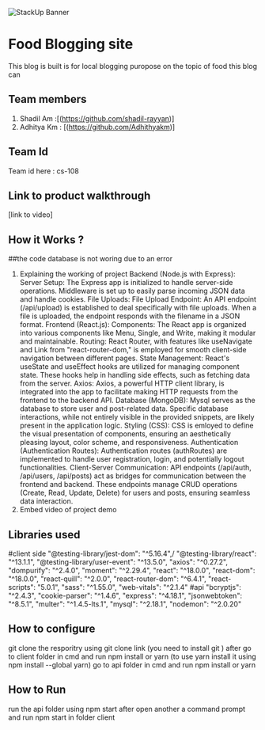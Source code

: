 ![StackUp Banner]([https://tinkerhub.frappe.cloud/files/stackup%20banner.jpeg])
# Food Blogging site
This blog is built is for local blogging puropose on the topic of food this blog can 
## Team members
1. Shadil Am :[(https://github.com/shadil-rayyan)]
2. Adhitya Km : [(https://github.com/Adhithyakm)]
## Team Id
Team id here : cs-108
## Link to product walkthrough
[link to video]
## How it Works ?
##the code database is not woring due to an error
1. Explaining the working of project
Backend (Node.js with Express):
Server Setup:
The Express app is initialized to handle server-side operations.
Middleware is set up to easily parse incoming JSON data and handle cookies.
File Uploads:
File Upload Endpoint:
An API endpoint (/api/upload) is established to deal specifically with file uploads.
When a file is uploaded, the endpoint responds with the filename in a JSON format.
Frontend (React.js):
Components:
The React app is organized into various components like Menu, Single, and Write, making it modular and maintainable.
Routing:
React Router, with features like useNavigate and Link from "react-router-dom," is employed for smooth client-side navigation between different pages.
State Management:
React's useState and useEffect hooks are utilized for managing component state.
These hooks help in handling side effects, such as fetching data from the server.
Axios:
Axios, a powerful HTTP client library, is integrated into the app to facilitate making HTTP requests from the frontend to the backend API.
Database (MongoDB):
Mysql serves as the database to store user and post-related data.
Specific database interactions, while not entirely visible in the provided snippets, are likely present in the application logic.
Styling (CSS):
CSS is emloyed to define the visual presentation of components, ensuring an aesthetically pleasing layout, color scheme, and responsiveness.
Authentication (Authentication Routes):
Authentication routes (authRoutes) are implemented to handle user registration, login, and potentially logout functionalities.
Client-Server Communication:
API endpoints (/api/auth, /api/users, /api/posts) act as bridges for communication between the frontend and backend.
These endpoints manage CRUD operations (Create, Read, Update, Delete) for users and posts, ensuring seamless data interaction.
4. Embed video of project demo
## Libraries used
#client side 
 "@testing-library/jest-dom": "^5.16.4",/
    "@testing-library/react": "^13.1.1",
    "@testing-library/user-event": "^13.5.0",
    "axios": "^0.27.2",
    "dompurify": "^2.4.0",
    "moment": "^2.29.4",
    "react": "^18.0.0",
    "react-dom": "^18.0.0",
    "react-quill": "^2.0.0",
    "react-router-dom": "^6.4.1",
    "react-scripts": "5.0.1",
    "sass": "^1.55.0",
    "web-vitals": "^2.1.4" 
#api 
    "bcryptjs": "^2.4.3",
    "cookie-parser": "^1.4.6",
    "express": "^4.18.1",
    "jsonwebtoken": "^8.5.1",
    "multer": "^1.4.5-lts.1",
    "mysql": "^2.18.1",
    "nodemon": "^2.0.20"

## How to configure
git clone the resporitry using git clone link (you need to install git )
after go to client folder in cmd and run npm install or yarn (to use yarn install it using npm install --global yarn)
go to api folder in cmd and run npm install or yarn
## How to Run
run the api folder using npm start 
after open another a command prompt and run npm start in folder client 

